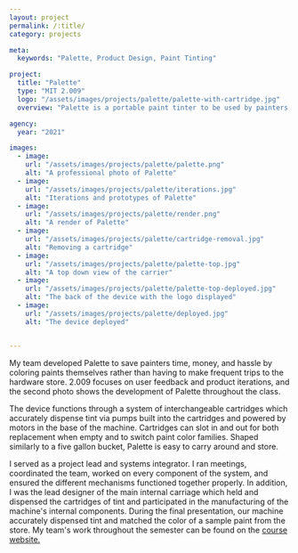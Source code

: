 ```yaml
---
layout: project
permalink: /:title/
category: projects

meta:
  keywords: "Palette, Product Design, Paint Tinting"

project:
  title: "Palette"
  type: "MIT 2.009"
  logo: "/assets/images/projects/palette/palette-with-cartridge.jpg"
  overview: "Palette is a portable paint tinter to be used by painters on the jobsite. It was designed for my undergraduate capstone, 2.009 The Product Engineering Process."

agency:
  year: "2021"

images:
  - image:
    url: "/assets/images/projects/palette/palette.png"
    alt: "A professional photo of Palette"
  - image:
    url: "/assets/images/projects/palette/iterations.jpg"
    alt: "Iterations and prototypes of Palette"
  - image:
    url: "/assets/images/projects/palette/render.png"
    alt: "A render of Palette"
  - image:
    url: "/assets/images/projects/palette/cartridge-removal.jpg"
    alt: "Removing a cartridge"
  - image:
    url: "/assets/images/projects/palette/palette-top.jpg"
    alt: "A top down view of the carrier"
  - image:
    url: "/assets/images/projects/palette/palette-top-deployed.jpg"
    alt: "The back of the device with the logo displayed"
  - image:
    url: "/assets/images/projects/palette/deployed.jpg"
    alt: "The device deployed"


---
```

<p> My team developed Palette to save painters time, money, and hassle by coloring paints themselves rather than having to make frequent trips to the hardware store. 2.009 focuses on user feedback and product iterations, and the second photo shows the development of Palette throughout the class. </p>

<p> The device functions through a system of interchangeable cartridges which accurately dispense tint via pumps built into the cartridges and powered by motors in the base of the machine. Cartridges can slot in and out for both replacement when empty and to switch paint color families. Shaped similarly to a five gallon bucket, Palette is easy to carry around and store. </p>

<p> I served as a project lead and systems integrator. I ran meetings, coordinated the team, worked on every component of the system, and ensured the different mechanisms functioned together properly. In addition, I was the lead designer of the main internal carriage which held and dispensed the cartridges of tint and participated in the manufacturing of the machine's internal components. During the final presentation, our machine accurately dispensed tint and matched the color of a sample paint from the store. My team's work throughout the semester can be found on the <a class="underline" href="http://designed.mit.edu/new/view.html?year=2021&team=yellow" target="_blank"> course website. </a> </p>
